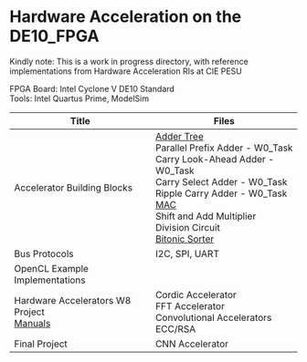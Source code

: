 # Hardware Acceleration on the DE10_FPGA

Kindly note: This is a work in progress directory, with reference implementations from Hardware Acceleration RIs at CIE PESU

FPGA Board: Intel Cyclone V DE10 Standard \
Tools: Intel Quartus Prime, ModelSim



|Title|Files|
|---|---|
|Accelerator Building Blocks|[Adder Tree](./Accelerator_Building_Blocks/Adder) <br> Parallel Prefix Adder - W0_Task <br> Carry Look-Ahead Adder - W0_Task <br> Carry Select Adder - W0_Task <br> Ripple Carry Adder - W0_Task <br> [MAC](./Accelerator_Building_Blocks/MAC) <br> Shift and Add Multiplier <br> Division Circuit <br> [Bitonic Sorter](./Accelerator_Building_Blocks/Sorter) |
|Bus Protocols| I2C, SPI, UART|
|OpenCL Example Implementations||
|Hardware Accelerators W8 Project <br> [Manuals](./Manuals)|Cordic Accelerator <br> FFT Accelerator <br> Convolutional Accelerators <br> ECC/RSA|
|Final Project|CNN Accelerator|

<!--
|Reports|Path|
|---|---|
|Area-Delay Analysis of Adders||
-->

